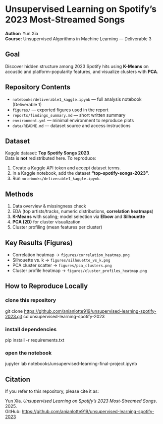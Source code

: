 # Unsupervised Learning on Spotify’s 2023 Most-Streamed Songs

**Author:** Yun Xia  
**Course:** Unsupervised Algorithms in Machine Learning — Deliverable 3

## Goal
Discover hidden structure among 2023 Spotify hits using **K-Means** on acoustic and platform-popularity features, and visualize clusters with **PCA**.

## Repository Contents
- `notebooks/deliverable1_kaggle.ipynb` — full analysis notebook (Deliverable 1)
- `figures/` — exported figures used in the report
- `reports/findings_summary.md` — short written summary
- `environment.yml` — minimal environment to reproduce plots
- `data/README.md` — dataset source and access instructions

## Dataset
Kaggle dataset: **Top Spotify Songs 2023**.  
Data is **not** redistributed here. To reproduce:
1. Create a Kaggle API token and accept dataset terms.
2. In a Kaggle notebook, add the dataset **“top-spotify-songs-2023”**.
3. Run `notebooks/deliverable1_kaggle.ipynb`.

## Methods
1. Data overview & missingness check  
2. EDA (top artists/tracks, numeric distributions, **correlation heatmaps**)  
3. **K-Means** with scaling; model selection via **Elbow** and **Silhouette**  
4. **PCA (2D)** for cluster visualization  
5. Cluster profiling (mean features per cluster)

## Key Results (Figures)
- Correlation heatmap → `figures/correlation_heatmap.png`  
- Silhouette vs. k → `figures/silhouette_vs_k.png`  
- PCA cluster scatter → `figures/pca_clusters.png`  
- Cluster profile heatmap → `figures/cluster_profiles_heatmap.png`

## How to Reproduce Locally

### clone this repository
git clone https://github.com/anianlotte919/unsupervised-learning-spotify-2023.git
cd unsupervised-learning-spotify-2023

### install dependencies
pip install -r requirements.txt

### open the notebook
jupyter lab notebooks/unsupervised-learning-final-project.ipynb



## Citation

If you refer to this repository, please cite it as:

Yun Xia. *Unsupervised Learning on Spotify’s 2023 Most-Streamed Songs*. 2025.  
GitHub: https://github.com/anianlotte919/unsupervised-learning-spotify-2023
